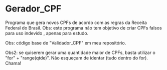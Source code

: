 # Gerador_CPF
Programa que gera novos CPFs de acordo com as regras da Receita Federal do Brasil. Obs: este programa não tem objetivo de criar CPFs falsos para uso indevido , apenas para estudo.

Obs: código base de "Validador_CPF" em meu repositório.

Obs2: se quiserem gerar uma quantidade maior de CPFs, basta utilizar o "for" + "range(qtde)". Não esqueçam de identar (tudo dentro do for). Chama!
